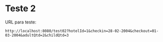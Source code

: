# Teste 2

URL para teste: 

```
http://localhost:8080/test02?hotelId=1&checkin=28-02-2004&checkout=01-03-2004&adultQtd=2&childQtd=3
```